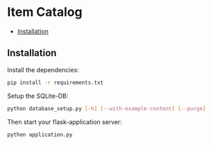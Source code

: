 # Item Catalog

<!-- MarkdownTOC levels="1" autolink=true autoanchor=false bracket="round" -->

- [Installation](#installation)

<!-- /MarkdownTOC -->

## Installation

Install the dependencies:

```sh
pip install -r requirements.txt
```

Setup the SQLite-DB:

```sh
python database_setup.py [-h] [--with-example-content] [--purge]
```

Then start your flask-application server:

```sh
python application.py
```
